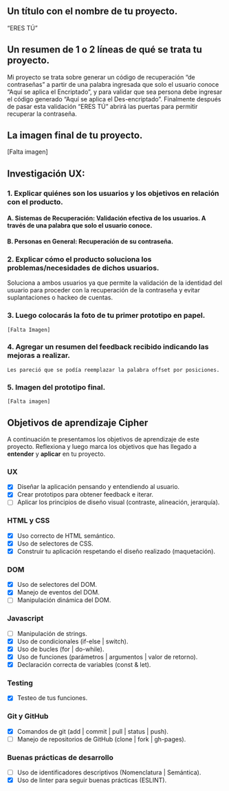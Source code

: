 ## Un título con el nombre de tu proyecto.
“ERES TÚ”

## Un resumen de 1 o 2 líneas de qué se trata tu proyecto.
Mi proyecto se trata sobre generar un código de recuperación “de contraseñas” a partir de una palabra ingresada que solo el usuario conoce “Aquí se aplica el Encriptado”, y para validar que sea persona debe ingresar el código generado “Aquí se aplica el Des-encriptado”. Finalmente después de pasar esta validación “ERES TÚ” abrirá las puertas para permitir recuperar la contraseña.

## La imagen final de tu proyecto.
[Falta imagen]

## Investigación UX:

### 1. Explicar quiénes son los usuarios y los objetivos en relación con el producto.
  #### A. Sistemas de Recuperación: Validación efectiva de los usuarios. A través de una palabra que solo el usuario conoce.
  #### B. Personas en General: Recuperación de su contraseña.

### 2. Explicar cómo el producto soluciona los problemas/necesidades de dichos usuarios.
Soluciona a ambos usuarios ya que permite la validación de la identidad del usuario para proceder con la recuperación de la contraseña y evitar suplantaciones o hackeo de cuentas.

### 3. Luego colocarás la foto de tu primer prototipo en papel.
    [Falta Imagen]

### 4. Agregar un resumen del feedback recibido indicando las mejoras a realizar.
    Les pareció que se podía reemplazar la palabra offset por posiciones.

### 5. Imagen del prototipo final.
    [Falta imagen]

## Objetivos de aprendizaje Cipher

A continuación te presentamos los objetivos de aprendizaje de este proyecto. Reflexiona y luego marca los objetivos que has llegado a **entender** y **aplicar** en tu proyecto.

### UX

- [x] Diseñar la aplicación pensando y entendiendo al usuario.
- [x] Crear prototipos para obtener feedback e iterar.
- [ ] Aplicar los principios de diseño visual (contraste, alineación, jerarquía).

### HTML y CSS

- [x] Uso correcto de HTML semántico.
- [x] Uso de selectores de CSS.
- [x] Construir tu aplicación respetando el diseño realizado (maquetación).

### DOM

- [x] Uso de selectores del DOM.
- [x] Manejo de eventos del DOM.
- [ ] Manipulación dinámica del DOM.

### Javascript

- [ ] Manipulación de strings.
- [x] Uso de condicionales (if-else | switch).
- [x] Uso de bucles (for | do-while).	
- [x] Uso de funciones (parámetros | argumentos | valor de retorno).
- [x] Declaración correcta de variables (const & let).

### Testing
- [x] Testeo de tus funciones.

### Git y GitHub
- [x] Comandos de git (add | commit | pull | status | push).
- [ ] Manejo de repositorios de GitHub (clone | fork | gh-pages).

### Buenas prácticas de desarrollo
- [ ] Uso de identificadores descriptivos (Nomenclatura | Semántica).
- [x] Uso de linter para seguir buenas prácticas (ESLINT).
